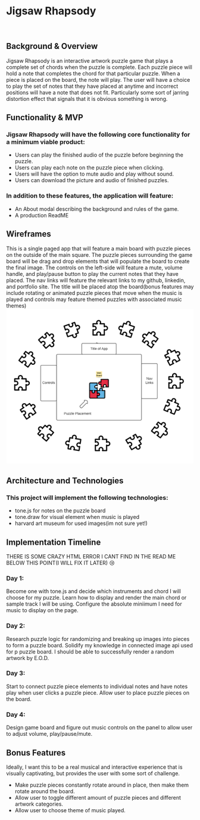 <body>
  <h1>Jigsaw Rhapsody</h1>

  <br/>

  <h2>Background & Overview</h2>
  <p> 
    Jigsaw Rhapsody is an interactive artwork puzzle game that plays a complete set of chords when the puzzle is complete. Each puzzle piece will hold a note that completes the chord for that particular puzzle. When a piece is placed on the board, the note will play. The user will have a choice to play the set of notes that they have placed at anytime and incorrect positions will have a note that does not fit. Particularly some sort of jarring distortion effect that signals that it is obvious something is wrong.
  </p>
  
  <h2>Functionality & MVP</h2>
  <p>
    <h3>Jigsaw Rhapsody will have the following core functionality for a minimum viable product:</h3>
    <ul>
      <li> Users can play the finished audio of the puzzle before beginning the puzzle.</li>
      <li> Users can play each note on the puzzle piece when clicking.</li>
      <li> Users will have the option to mute audio and play without sound.</li>
      <li> Users can download the picture and audio of finished puzzles.</li>
     </ul>
  </p>
  
  <p>
    <h3>In addition to these features, the application will feature:</h3>
    <ul>
      <li> An About modal describing the background and rules of the game. </li>
      <li> A production ReadME </li>
    </ul>
   </p>
  
  <h2>Wireframes</h2>
  <p>
    This is a single paged app that will feature a main board with puzzle pieces on the outside of the main square. The puzzle pieces surrounding the game board will be drag and drop elements that will populate the board to create the final image. The controls on the left-side will feature a mute, volume handle, and play/pause button to play the current notes that they have placed. The nav links will feature the relevant links to my github, linkedin, and portfolio site. The title will be placed atop the board(bonus features may include rotating or animated puzzle pieces that move when the music is played and controls may feature themed puzzles with associated music themes)
  <br/>
    <img src="src/images/jigsaw_rhapsody_wireframe.png" width="700px">
  </p>
  
  <h2>Architecture and Technologies</h2>
  
  <p>
    <h3> This project will implement the following technologies:</h3>
      <ul>
        <li>tone.js for notes on the puzzle board</li>
        <li>tone.draw for visual element when music is played </li>
        <li>harvard art museum for used images(im not sure yet!)</li>
      </ul>
 
  </p>
  
  <h2>Implementation Timeline</h2>
  <p>THERE IS SOME CRAZY HTML ERROR I CANT FIND IN THE READ ME BELOW THIS POINT(I WILL FIX IT LATER) 😢 </p>
    <h3> Day 1: </h3>
      <p>
        Become one with tone.js and decide which instruments and chord I will choose for my puzzle. Learn how to display and render the main chord or sample track I          will be using. Configure the absolute miniimum I need for music to display on the page.
       </p>
    <h3> Day 2: </h3>
      <p> Research puzzle logic for randomizing and breaking up images into pieces to form a puzzle board. Solidify my knowledge in connected image api used for p          puzzle board. I should be able to successfully render a random artwork by E.O.D.
      </p>
     <h3> Day 3: </h3>
     <p> Start to connect puzzle piece elements to individual notes and have notes play when user clicks a puzzle piece. Allow user to place puzzle pieces on the           board.</p>
     <h3> Day 4: </h3>
     <p> Design game board and figure out music controls on the panel to allow user to adjust volume, play/pause/mute.  </p>
     
  <h2> Bonus Features </h2>
    Ideally, I want this to be a real musical and interactive experience that is visually captivating, but provides the user with some sort of challenge. 
    <p>
      <ul>
        <li>Make puzzle pieces constantly rotate around in place, then make them rotate around the board. </li>
        <li>Allow user to toggle different amount of puzzle pieces and different artwork categories.</li>
        <li>Allow user to choose theme of music played.</li>
      </ul>
    </p>
</body>
